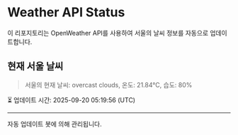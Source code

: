
# Weather API Status

이 리포지토리는 OpenWeather API를 사용하여 서울의 날씨 정보를 자동으로 업데이트합니다.

## 현재 서울 날씨
> 서울의 현재 날씨: overcast clouds, 온도: 21.84°C, 습도: 80%

⏳ 업데이트 시간: 2025-09-20 05:19:56 (UTC)

---
자동 업데이트 봇에 의해 관리됩니다.
